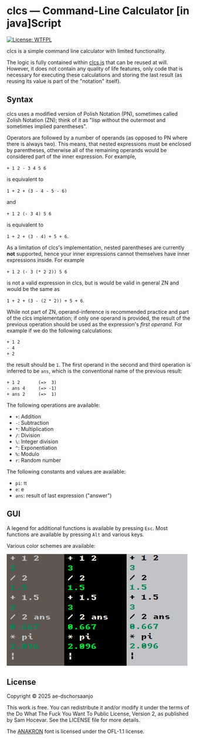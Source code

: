 # clcs — Command-Line Calculator \[in java\]Script

[![License: WTFPL](https://img.shields.io/badge/License-WTFPL-9d9f24.svg)](http://www.wtfpl.net/about/)

clcs is a simple command line calculator with limited functionality.

The logic is fully contained within [clcs.js](src/clcs.js) that can be reused at will. However, it does not contain any quality of life features, only code that is necessary for executing these calculations and storing the last result (as reusing its value is part of the "notation" itself).

## Syntax

clcs uses a modified version of Polish Notation (PN), sometimes called Zolish Notation (ZN); think of it as "lisp without the outermost and sometimes implied parentheses".

Operators are followed by a number of operands (as opposed to PN where there is always two). This means, that nested expressions must be enclosed by parentheses, otherwise all of the remaining operands would be considered part of the inner expression. For example,

`+ 1 2 - 3 4 5 6`

is equivalent to 

`1 + 2 + (3 - 4 - 5 - 6)`

and

`+ 1 2 (- 3 4) 5 6`

is equivalent to

`1 + 2 + (3 - 4) + 5 + 6`.

As a limitation of clcs's implementation, nested parentheses are currently **not** supported, hence your inner expressions cannot themselves have inner expressions inside. For example

`+ 1 2 (- 3 (* 2 2)) 5 6`

is not a valid expression in clcs, but is would be valid in general ZN and would be the same as

`1 + 2 + (3 - (2 * 2)) + 5 + 6`.

While not part of ZN, operand-inference is recommended practice and part of the clcs implementation; if only one operand is provided, the result of the previous operation should be used as the expression's *first operand*. For example if we do the following calculations:

```
+ 1 2
- 4
+ 2
```

the result should be `1`. The first operand in the second and third operation is inferred to be `ans`, which is the conventional name of the previous result:

```
+ 1 2       (=>  3)
- ans 4     (=> -1)
+ ans 2     (=>  1)
```

The following operations are available:

- `+`: Addition
- `-`: Subtraction
- `*`: Multiplication
- `/`: Division
- `\`: Integer division
- `^`: Exponentiation
- `%`: Modulo
- `r`: Random number

The following constants and values are available:

- `pi`: π
- `e`: e
- `ans`: result of last expression ("answer")

## GUI

A legend for additional functions is available by pressing `Esc`. Most functions are available by pressing `Alt` and various keys.

Various color schemes are available:

![Color Schemes](res/color_schemes.png)

## License

Copyright © 2025 ae-dschorsaanjo

This work is free. You can redistribute it and/or modify it under the
terms of the Do What The Fuck You Want To Public License, Version 2,
as published by Sam Hocevar. See the LICENSE file for more details.

The [ANAKRON](https://github.com/molarmanful/ANAKRON) font is licensed under the OFL-1.1 license.
